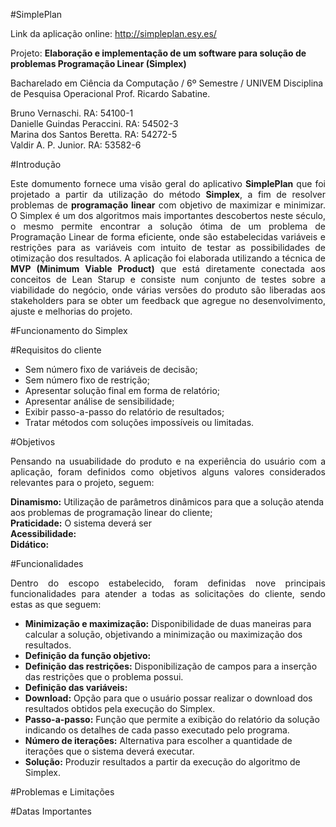 #SimplePlan

Link da aplicação online: http://simpleplan.esy.es/ 

Projeto: <strong>Elaboração e implementação de um software para solução de problemas  Programação Linear (Simplex)</strong>

Bacharelado em Ciência da Computação / 6º Semestre / UNIVEM 
Disciplina de Pesquisa Operacional
Prof. Ricardo Sabatine.

Bruno Vernaschi.                    RA: 54100-1<br/>
Danielle Guindas Peraccini.        	RA: 54502-3<br/>
Marina dos Santos Beretta.          RA: 54272-5<br/>
Valdir A. P. Junior.                RA: 53582-6<br/>

#Introdução
<p align="justify">Este domumento fornece uma visão geral do aplicativo <strong>SimplePlan</strong> que foi projetado a partir da utilização do método <strong>Simplex</strong>, a fim de resolver problemas de <strong>programação linear</strong> com objetivo de maximizar e minimizar.
O Simplex é um dos algoritmos mais importantes descobertos neste século, o mesmo permite encontrar a solução ótima de um problema de Programação Linear de forma eficiente, onde são estabelecidas variáveis e restrições para as variáveis com intuito de testar as possibilidades de otimização dos resultados.
A aplicação foi elaborada utilizando a técnica de <strong>MVP  (Minimum Viable Product)</strong> que está diretamente conectada aos conceitos de Lean Starup e consiste num conjunto de testes sobre a viabilidade do negócio, onde várias versões do produto são liberadas aos stakeholders para se obter um feedback que agregue no desenvolvimento, ajuste e melhorias do projeto.</p>

#Funcionamento do Simplex

#Requisitos do cliente

<ul>
<li>Sem número fixo de variáveis de decisão;</li>
<li>Sem número fixo de restrição;</li>
<li>Apresentar solução final em forma de relatório;</li>
<li>Apresentar análise de sensibilidade;</li>
<li>Exibir passo-a-passo do relatório de resultados;</li>
<li>Tratar métodos com soluções impossíveis ou limitadas.</li>
</ul>


#Objetivos
<p align="justify">Pensando na usuabilidade do produto e na experiência do usuário com a aplicação, foram definidos como objetivos alguns valores considerados relevantes para o projeto, seguem:</p>

<strong>Dinamismo:</strong> Utilização de parâmetros dinâmicos para que a solução atenda aos problemas de programação linear do cliente;</br>
<strong>Praticidade:</strong> O sistema deverá ser </br>
<strong>Acessibilidade:</strong></br>
<strong>Didático:</strong></br>

#Funcionalidades
<p align="justify">Dentro do escopo estabelecido, foram definidas nove principais funcionalidades para atender a todas as solicitações do cliente, sendo estas as que seguem:</p>
<ul>
<li><strong>Minimização e maximização:</strong> Disponibilidade de duas maneiras para calcular a solução, objetivando a minimização ou maximização dos resultados.</li>
<li><strong>Definição da função objetivo:</strong> </li>
<li><strong>Definição das restrições:</strong> Disponibilização de campos para a inserção das restrições que o problema possui.</li>
<li><strong>Definição das variáveis:</strong></li>
<li><strong>Download:</strong> Opção para que o usuário possar realizar o download dos resultados obtidos pela execução do Simplex.</li>
<li><strong>Passo-a-passo:</strong> Função que permite a exibição do relatório da solução indicando os detalhes de cada passo executado pelo programa.</li>
<li><strong>Número de iterações:</strong> Alternativa para escolher a quantidade de iterações que o sistema deverá executar.</li>
<li><strong>Solução:</strong> Produzir resultados a partir da execução do algoritmo de Simplex. </li>
</ul>

#Problemas e Limitações

#Datas Importantes 

